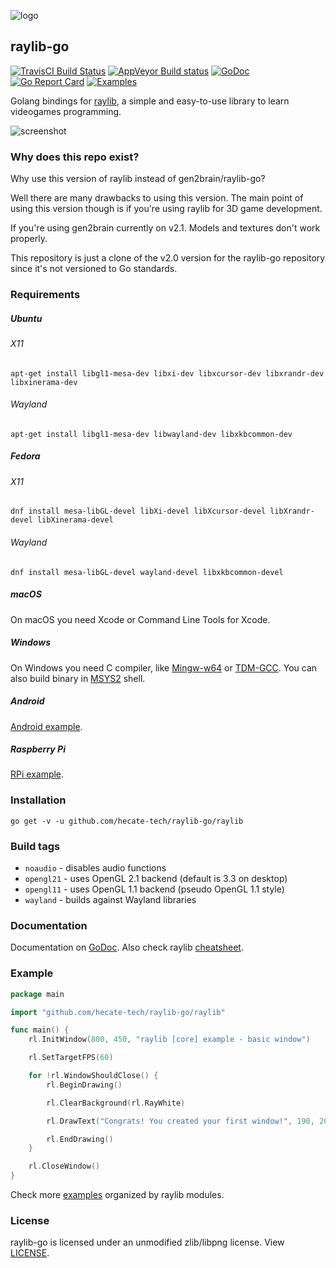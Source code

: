 ![logo](https://goo.gl/XlIcXz)
## raylib-go
[![TravisCI Build Status](https://travis-ci.org/gen2brain/raylib-go.svg?branch=master)](https://travis-ci.org/gen2brain/raylib-go)
[![AppVeyor Build status](https://ci.appveyor.com/api/projects/status/qv2iggrqtgl7xhr0?svg=true)](https://ci.appveyor.com/project/gen2brain/raylib-go)
[![GoDoc](https://godoc.org/github.com/hecate-tech/raylib-go/raylib?status.svg)](https://godoc.org/github.com/hecate-tech/raylib-go/raylib)
[![Go Report Card](https://goreportcard.com/badge/github.com/hecate-tech/raylib-go)](https://goreportcard.com/report/github.com/hecate-tech/raylib-go)
[![Examples](https://img.shields.io/badge/learn%20by-examples-0077b3.svg?style=flat-square)](https://github.com/hecate-tech/raylib-go/tree/master/examples)

Golang bindings for [raylib](http://www.raylib.com/), a simple and easy-to-use library to learn videogames programming.

![screenshot](https://goo.gl/q6DAoy)

### Why does this repo exist?

Why use this version of raylib instead of gen2brain/raylib-go?

Well there are many drawbacks to using this version. The main point of using this version though is if
you're using raylib for 3D game development.

If you're using gen2brain currently on v2.1. Models and textures don't work properly.

This repository is just a clone of the v2.0 version for the raylib-go repository since it's not versioned to Go standards.

### Requirements

##### Ubuntu

###### X11

    apt-get install libgl1-mesa-dev libxi-dev libxcursor-dev libxrandr-dev libxinerama-dev 

###### Wayland 

    apt-get install libgl1-mesa-dev libwayland-dev libxkbcommon-dev 

##### Fedora

###### X11

    dnf install mesa-libGL-devel libXi-devel libXcursor-devel libXrandr-devel libXinerama-devel

###### Wayland 

    dnf install mesa-libGL-devel wayland-devel libxkbcommon-devel

##### macOS

On macOS you need Xcode or Command Line Tools for Xcode.

##### Windows

On Windows you need C compiler, like [Mingw-w64](https://mingw-w64.org) or [TDM-GCC](http://tdm-gcc.tdragon.net/).
You can also build binary in [MSYS2](https://msys2.github.io/) shell.

##### Android

[Android example](https://github.com/hecate-tech/raylib-go/tree/master/examples/others/android/example).

##### Raspberry Pi

[RPi example](https://github.com/hecate-tech/raylib-go/tree/master/examples/others/rpi/basic_window).

### Installation

    go get -v -u github.com/hecate-tech/raylib-go/raylib

### Build tags

* `noaudio` - disables audio functions
* `opengl21` - uses OpenGL 2.1 backend (default is 3.3 on desktop)
* `opengl11` - uses OpenGL 1.1 backend (pseudo OpenGL 1.1 style)
* `wayland` - builds against Wayland libraries

### Documentation

Documentation on [GoDoc](https://godoc.org/github.com/hecate-tech/raylib-go/raylib). Also check raylib [cheatsheet](http://www.raylib.com/cheatsheet/cheatsheet.html).

### Example

```go
package main

import "github.com/hecate-tech/raylib-go/raylib"

func main() {
	rl.InitWindow(800, 450, "raylib [core] example - basic window")

	rl.SetTargetFPS(60)

	for !rl.WindowShouldClose() {
		rl.BeginDrawing()

		rl.ClearBackground(rl.RayWhite)

		rl.DrawText("Congrats! You created your first window!", 190, 200, 20, rl.LightGray)

		rl.EndDrawing()
	}

	rl.CloseWindow()
}
```

Check more [examples](https://github.com/hecate-tech/raylib-go/tree/master/examples) organized by raylib modules.


### License

raylib-go is licensed under an unmodified zlib/libpng license. View [LICENSE](https://github.com/hecate-tech/raylib-go/blob/master/LICENSE).
